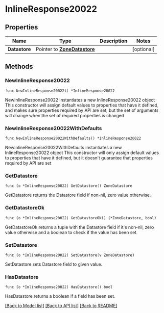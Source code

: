 # InlineResponse20022

## Properties

Name | Type | Description | Notes
------------ | ------------- | ------------- | -------------
**Datastore** | Pointer to [**ZoneDatastore**](zoneDatastore.md) |  | [optional] 

## Methods

### NewInlineResponse20022

`func NewInlineResponse20022() *InlineResponse20022`

NewInlineResponse20022 instantiates a new InlineResponse20022 object
This constructor will assign default values to properties that have it defined,
and makes sure properties required by API are set, but the set of arguments
will change when the set of required properties is changed

### NewInlineResponse20022WithDefaults

`func NewInlineResponse20022WithDefaults() *InlineResponse20022`

NewInlineResponse20022WithDefaults instantiates a new InlineResponse20022 object
This constructor will only assign default values to properties that have it defined,
but it doesn't guarantee that properties required by API are set

### GetDatastore

`func (o *InlineResponse20022) GetDatastore() ZoneDatastore`

GetDatastore returns the Datastore field if non-nil, zero value otherwise.

### GetDatastoreOk

`func (o *InlineResponse20022) GetDatastoreOk() (*ZoneDatastore, bool)`

GetDatastoreOk returns a tuple with the Datastore field if it's non-nil, zero value otherwise
and a boolean to check if the value has been set.

### SetDatastore

`func (o *InlineResponse20022) SetDatastore(v ZoneDatastore)`

SetDatastore sets Datastore field to given value.

### HasDatastore

`func (o *InlineResponse20022) HasDatastore() bool`

HasDatastore returns a boolean if a field has been set.


[[Back to Model list]](../README.md#documentation-for-models) [[Back to API list]](../README.md#documentation-for-api-endpoints) [[Back to README]](../README.md)



